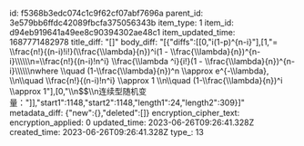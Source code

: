 id: f5368b3edc074c1c9f62cf07abf7696a
parent_id: 3e579bb6ffdc42089fbcfa375056343b
item_type: 1
item_id: d94eb919641a49ee8c90394302ae48c1
item_updated_time: 1687771482978
title_diff: "[]"
body_diff: "[{\"diffs\":[[0,\"i(1-p)^{n-i}\"],[1,\"= \\\\frac{n!}{(n-i)!i!}(\\\\frac{\\\\lambda}{n})^i(1 - \\\\frac{\\\\lambda}{n})^{n-i}\\\\\\\\\\\n=\\\\frac{n!}{(n-i)!n^i} \\\\frac{\\\\lambda ^i}{i!}(1 - \\\\frac{\\\\lambda}{n})^{n-i}\\\\\\\\\\\nwhere \\\\quad (1-\\\\frac{\\\\lambda}{n})^n \\\\approx e^{-\\\\lambda}, \\\n\\\\quad \\\\frac{n!}{(n-i)!n^i} \\\\approx 1 \\\n\\\\quad (1-\\\\frac{\\\\lambda}{n})^i \\\\approx 1\"],[0,\"\\\n$$\\\n连续型随机变量：\"]],\"start1\":1148,\"start2\":1148,\"length1\":24,\"length2\":309}]"
metadata_diff: {"new":{},"deleted":[]}
encryption_cipher_text: 
encryption_applied: 0
updated_time: 2023-06-26T09:26:41.328Z
created_time: 2023-06-26T09:26:41.328Z
type_: 13